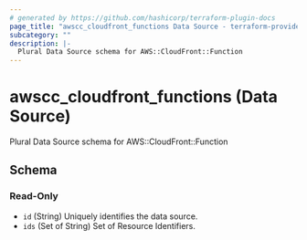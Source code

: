 ```yaml
---
# generated by https://github.com/hashicorp/terraform-plugin-docs
page_title: "awscc_cloudfront_functions Data Source - terraform-provider-awscc"
subcategory: ""
description: |-
  Plural Data Source schema for AWS::CloudFront::Function
---
```


# awscc_cloudfront_functions (Data Source)

Plural Data Source schema for AWS::CloudFront::Function



<!-- schema generated by tfplugindocs -->
## Schema

### Read-Only

- `id` (String) Uniquely identifies the data source.
- `ids` (Set of String) Set of Resource Identifiers.

